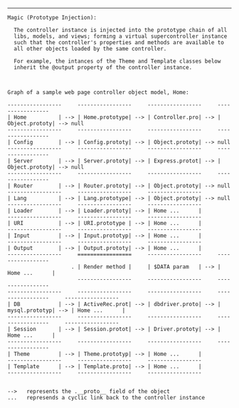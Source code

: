    ------------------------------------------------------------------------

    Magic (Prototype Injection):

      The controller instance is injected into the prototype chain of all
      libs, models, and views; forming a virtual supercontroller instance
      such that the controller's properties and methods are available to
      all other objects loaded by the same controller.

      For example, the intances of the Theme and Template classes below
      inherit the @output property of the controller instance.



    Graph of a sample web page controller object model, Home:
 
    -----------------     -----------------     -----------------     -----------------
    | Home          | --> | Home.prototype| --> | Controller.pro| --> | Object.prototy| --> null
    -----------------     -----------------     -----------------     -----------------
    | Config        | --> | Config.prototy| --> | Object.prototy| --> null
    -----------------     -----------------     -----------------     -----------------
    | Server        | --> | Server.prototy| --> | Express.protot| --> | Object.prototy| --> null
    -----------------     -----------------     -----------------     -----------------
    | Router        | --> | Router.prototy| --> | Object.prototy| --> null
    -----------------     -----------------     -----------------
    | Lang          | --> | Lang.prototype| --> | Object.prototy| --> null
    -----------------     -----------------     -----------------
    | Loader        | --> | Loader.prototy| --> | Home ...      |
    -----------------     -----------------     -----------------
    | URI           | --> | URI.prototype | --> | Home ...      |
    -----------------     -----------------     -----------------
    | Input         | --> | Input.prototyp| --> | Home ...      |
    -----------------     -----------------     -----------------
    | Output        | --> | Output.prototy| --> | Home ...      |
    -----------------     =================     -----------------     -----------------
                        . | Render method |     | $DATA param   | --> | Home ...      |
                          -----------------     -----------------     -----------------
    -----------------     -----------------     -----------------     -----------------     -----------------
    | DB            | --> | ActiveRec.prot| --> | dbdriver.proto| --> | mysql.prototyp| --> | Home ...      |
    -----------------     -----------------     -----------------     -----------------     -----------------
    | Session       | --> | Session.protot| --> | Driver.prototy| --> | Home ...      |
    -----------------     -----------------     -----------------     -----------------
    | Theme         | --> | Theme.prototyp| --> | Home ...      |
    -----------------     -----------------     -----------------
    | Template      | --> | Template.proto| --> | Home ...      |
    -----------------     -----------------     -----------------
 
 
    -->   represents the .__proto__ field of the object
    ...   represends a cyclic link back to the controller instance
 
